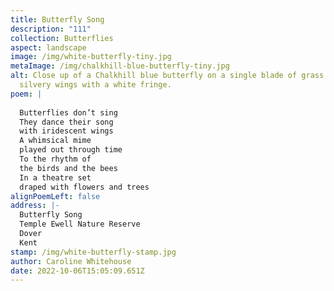 ```yaml
---
title: Butterfly Song
description: "111"
collection: Butterflies
aspect: landscape
image: /img/white-butterfly-tiny.jpg
metaImage: /img/chalkhill-blue-butterfly-tiny.jpg
alt: Close up of a Chalkhill blue butterfly on a single blade of grass. Blue
  silvery wings with a white fringe.
poem: |
  
  Butterflies don’t sing
  They dance their song
  with iridescent wings
  A whimsical mime
  played out through time
  To the rhythm of 
  the birds and the bees
  In a theatre set 
  draped with flowers and trees
alignPoemLeft: false
address: |-
  Butterfly Song
  Temple Ewell Nature Reserve
  Dover 
  Kent
stamp: /img/white-butterfly-stamp.jpg
author: Caroline Whitehouse
date: 2022-10-06T15:05:09.651Z
---
```

